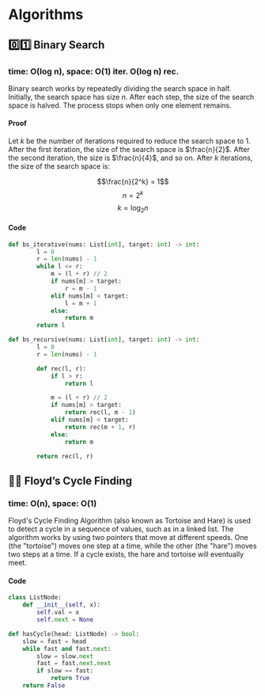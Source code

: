 # Algorithms
## 0️⃣1️⃣ Binary Search
### **time**: O(log n), **space**: O(1) iter. O(log n) rec.
Binary search works by repeatedly dividing the search space in half. Initially, the search space has size $n$. After each step, the size of the search space is halved. The process stops when only one element remains.

#### Proof
Let $k$ be the number of iterations required to reduce the search space to $1$. After the first iteration, the size of the search space is $\frac{n}{2}$. After the second iteration, the size is $\frac{n}{4}$, and so on. After $k$ iterations, the size of the search space is: 

$$\frac{n}{2^k} = 1$$
$$n = 2^k$$
$$k = \log_2 n$$

#### Code
```Python
def bs_iterative(nums: List[int], target: int) -> int:
        l = 0
        r = len(nums) - 1
        while l <= r:
            m = (l + r) // 2
            if nums[m] > target:
                r = m - 1
            elif nums[m] < target:
                l = m + 1
            else:
                return m
        return l
```
```Python
def bs_recursive(nums: List[int], target: int) -> int:
        l = 0
        r = len(nums) - 1

        def rec(l, r):
            if l > r:
                return l

            m = (l + r) // 2
            if nums[m] > target:
                return rec(l, m - 1)
            elif nums[m] < target:
                return rec(m + 1, r)
            else:
                return m

        return rec(l, r)
```

## 🐇🐢 Floyd’s Cycle Finding
### **time**: O(n), **space**: O(1)
Floyd's Cycle Finding Algorithm (also known as Tortoise and Hare) is used to detect a cycle in a sequence of values, such as in a linked list. The algorithm works by using two pointers that move at different speeds. One (the "tortoise") moves one step at a time, while the other (the "hare") moves two steps at a time. If a cycle exists, the hare and tortoise will eventually meet.
#### Code
```Python
class ListNode:
    def __init__(self, x):
        self.val = x
        self.next = None

def hasCycle(head: ListNode) -> bool:
    slow = fast = head
    while fast and fast.next:
        slow = slow.next
        fast = fast.next.next
        if slow == fast:
            return True
    return False
```

